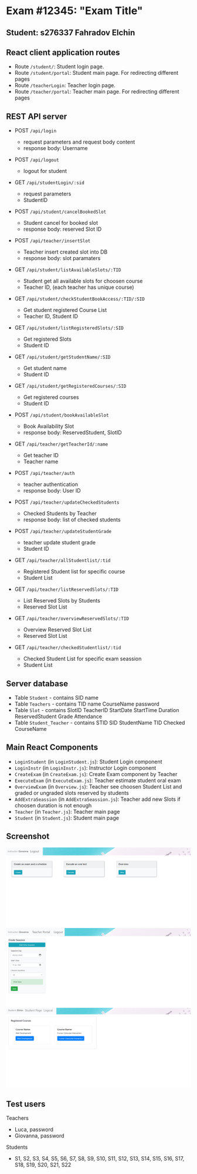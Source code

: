 # Exam #12345: "Exam Title"
## Student: s276337 Fahradov Elchin 

## React client application routes
-  Route `/student/`: Student login page.
- Route `/student/portal`: Student main page. For redirecting different pages
-  Route `/teacherLogin`: Teacher login page.
-  Route `/teacher/portal`: Teacher main page. For redirecting different pages

## REST API server

- POST `/api/login`
  - request parameters and request body content
  - response body: Username
-  POST `/api/logout`
     - logout for student 
- GET `/api/studentLogin/:sid`
  - request parameters
  -  StudentID

- POST `/api/student/cancelBookedSlot`
  - Student cancel for booked slot
  - response body: reserved Slot ID


- POST `/api/teacher/insertSlot`
  - Teacher insert created slot into DB
  - response body: slot paramaters

- GET `/api/student/listAvailableSlots/:TID`
  - Student get all available slots for choosen course
  - Teacher ID, (each teacher has unique course) 
  
  
- GET `/api/student/checkStudentBookAccess/:TID/:SID`
  - Get student registered Course List
  -  Teacher ID, Student ID

- GET `/api/student/listRegisteredSlots/:SID`
  - Get registered Slots
  -  Student ID

- GET `/api/student/getStudentName/:SID`
  - Get student name 
  - Student ID

- GET `/api/student/getRegisteredCourses/:SID`
  - Get registered courses 
  -  Student ID

- POST `/api/student/bookAvailableSlot`
  - Book Availability Slot
  - response body: ReservedStudent, SlotID


- GET `/api/teacher/getTeacherId/:name`
  - Get teacher ID 
  -  Teacher name

- POST `/api/teacher/auth`
  - teacher authentication
  -  response body: User ID

- POST `/api/teacher/updateCheckedStudents`
  - Checked Students by Teacher
  -  response body: list of checked students

- POST `/api/teacher/updateStudentGrade`
  - teacher update student grade
  -  Student ID

- GET `/api/teacher/allStudentlist/:tid`
  - Registered Student list for specific course
  -  Student List

- GET `/api/teacher/listReservedSlots/:TID`
  - List Reserved Slots by Students
  -  Reserved Slot List

- GET `/api/teacher/overviewReservedSlots/:TID`
  - Overview Reserved Slot List
  -  Reserved Slot List

- GET `/api/teacher/checkedStudentlist/:tid`
  - Checked Student List for specific exam seassion
  -  Student List


## Server database

- Table `Student` - contains SID name
- Table `Teachers` - contains TID name CourseName password 
- Table `Slot` - contains SlotID TeacherID StartDate StartTime Duration ReservedStudent Grade Attendance
- Table `Student_Teacher` - contains STID SID StudentName TID Checked CourseName


## Main React Components

- `LoginStudent` (in `LoginStudent.js`): Student Login component
- `LoginInstr` (in `LoginInstr.js`): Instructor Login component
- `CreateExam` (in `CreateExam.js`): Create Exam component by Teacher
- `ExecuteExam` (in `ExecuteExam.js`): Teacher estimate student oral exam 
- `OverviewExam` (in `Overview.js`): Teacher see choosen Student List and graded or ungraded slots reserved by students
-  `AddExtraSeassion` (in `AddExtraSeassion.js`): Teacher add new Slots if choosen duration is not enough
- `Teacher` (in `Teacher.js`): Teacher main page 
- `Student` (in `Student.js`): Student main page

## Screenshot

![Configurator Screenshot](./img/1.PNG)
![Configurator Screenshot](./img/2.PNG)
![Configurator Screenshot](./img/3.PNG)

## Test users
Teachers
* Luca, password
* Giovanna, password

Students
* S1, S2, S3, S4, S5, S6, S7, S8, S9, S10, S11, S12, S13, S14, S15, S16, S17, S18, S19, S20, S21, S22
